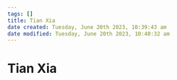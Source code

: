 ```yaml
---
tags: []
title: Tian Xia
date created: Tuesday, June 20th 2023, 10:39:43 am
date modified: Tuesday, June 20th 2023, 10:40:32 am
---
```


# Tian Xia
